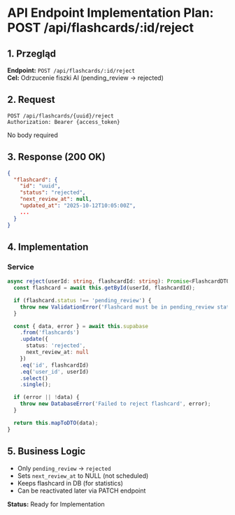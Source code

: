 # API Endpoint Implementation Plan: POST /api/flashcards/:id/reject

## 1. Przegląd

**Endpoint:** `POST /api/flashcards/:id/reject`  
**Cel:** Odrzucenie fiszki AI (pending_review → rejected)

## 2. Request

```
POST /api/flashcards/{uuid}/reject
Authorization: Bearer {access_token}
```

No body required

## 3. Response (200 OK)

```json
{
  "flashcard": {
    "id": "uuid",
    "status": "rejected",
    "next_review_at": null,
    "updated_at": "2025-10-12T10:05:00Z",
    ...
  }
}
```

## 4. Implementation

### Service

```typescript
async reject(userId: string, flashcardId: string): Promise<FlashcardDTO> {
  const flashcard = await this.getById(userId, flashcardId);

  if (flashcard.status !== 'pending_review') {
    throw new ValidationError('Flashcard must be in pending_review status to reject');
  }

  const { data, error } = await this.supabase
    .from('flashcards')
    .update({
      status: 'rejected',
      next_review_at: null
    })
    .eq('id', flashcardId)
    .eq('user_id', userId)
    .select()
    .single();

  if (error || !data) {
    throw new DatabaseError('Failed to reject flashcard', error);
  }

  return this.mapToDTO(data);
}
```

## 5. Business Logic

- Only `pending_review` → `rejected`
- Sets `next_review_at` to NULL (not scheduled)
- Keeps flashcard in DB (for statistics)
- Can be reactivated later via PATCH endpoint

**Status:** Ready for Implementation

